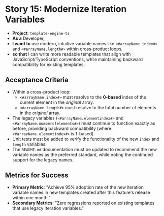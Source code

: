 # Story 15: Modernize Iteration Variables

- **Project**: `template-engine-ts`
- **As a** Developer,
- **I want to** use modern, intuitive variable names like `<#arrayName.index#>` and `<#arrayName.length#>` within cross-product loops,
- **so that** I can write more readable templates that align with JavaScript/TypeScript conventions, while maintaining backward compatibility for existing templates.

## Acceptance Criteria

- Within a cross-product loop:
  - `<#arrayName.index#>` must resolve to the **0-based** index of the current element in the *original* array.
  - `<#arrayName.length#>` must resolve to the total number of elements in the *original* array.
- The legacy variables (`<#arrayName.elementindex#>` and `<#arrayName.numberofelements#>`) must continue to function exactly as before, providing backward compatibility (where `<#arrayName.elementindex#>` is 1-based).
- Unit tests must be added to verify the functionality of the new `index` and `length` variables.
- The `README.md` documentation must be updated to recommend the new variable names as the preferred standard, while noting the continued support for the legacy names.

## Metrics for Success

- **Primary Metric**: "Achieve 95% adoption rate of the new iteration variable names in new templates created after this feature's release within one month."
- **Secondary Metrics**: "Zero regressions reported on existing templates that use legacy iteration variables."
